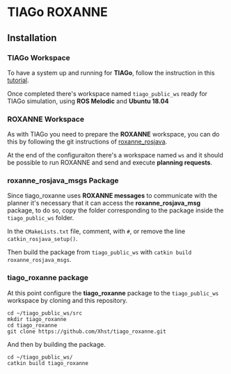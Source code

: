 # TIAGo ROXANNE

## Installation

### TIAGo Workspace
To have a system up and running for **TIAGo**, follow the instruction in this [tutorial](https://wiki.ros.org/Robots/TIAGo/Tutorials/Installation/InstallUbuntuAndROS).

Once completed there's workspace named ``tiago_public_ws`` ready for TIAGo simulation, using **ROS Melodic** and **Ubuntu 18.04**

### ROXANNE Workspace
As with TIAGo you need to prepare the **ROXANNE** workspace, you can do this by following the git instructions of [roxanne_rosjava](https://github.com/pstlab/roxanne_rosjava/blob/master/README.md).

At the end of the configuraiton there's a workspace named ``ws`` and it should be possible to run ROXANNE and send and execute **planning requests**.

### roxanne_rosjava_msgs Package
Since tiago_roxanne uses **ROXANNE messages** to communicate with the planner it's necessary that it can access the **roxanne_rosjava_msg** package, to do so, copy the folder corresponding to the package inside the ``tiago_public_ws`` folder.

In the ``CMakeLists.txt`` file, comment, with ``#``, or remove the line ``catkin_rosjava_setup()``.

Then build the package from ``tiago_public_ws`` with ``catkin build roxanne_rosjava_msgs``.

### tiago_roxanne package
At this point configure the **tiago_roxanne** package to the ``tiago_public_ws`` workspace by cloning and this repository.
```
cd ~/tiago_public_ws/src
mkdir tiago_roxanne
cd tiago_roxanne
git clone https://github.com/Xhst/tiago_roxanne.git
```
And then by building the package.
```
cd ~/tiago_public_ws/
catkin build tiago_roxanne
```